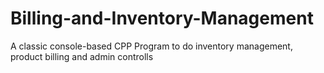 # Billing-and-Inventory-Management
A classic console-based CPP Program to do inventory management, product billing and admin controlls
